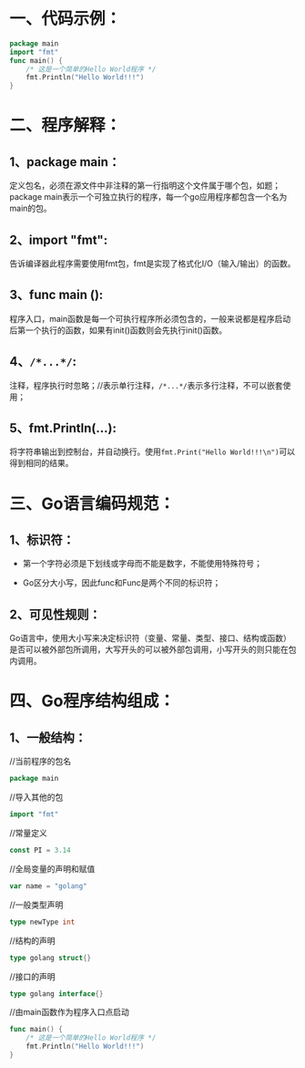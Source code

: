 # 一、代码示例：

```go
package main
import "fmt"
func main() {
    /* 这是一个简单的Hello World程序 */
    fmt.Println("Hello World!!!")
}
```

# 二、程序解释：

## 1、package main：

定义包名，必须在源文件中非注释的第一行指明这个文件属于哪个包，如题；package main表示一个可独立执行的程序，每一个go应用程序都包含一个名为main的包。

## 2、import "fmt":

告诉编译器此程序需要使用fmt包，fmt是实现了格式化I/O（输入/输出）的函数。

## 3、func main ():

程序入口，main函数是每一个可执行程序所必须包含的，一般来说都是程序启动后第一个执行的函数，如果有init()函数则会先执行init()函数。

## 4、`/*...*/`:

注释，程序执行时忽略；//表示单行注释，`/*...*/`表示多行注释，不可以嵌套使用；

## 5、fmt.Println(...):

将字符串输出到控制台，并自动换行。使用`fmt.Print("Hello World!!!\n")`可以得到相同的结果。

# 三、Go语言编码规范：

## 1、标识符：

- 第一个字符必须是下划线或字母而不能是数字，不能使用特殊符号；

- Go区分大小写，因此func和Func是两个不同的标识符；

## 2、可见性规则：

Go语言中，使用大小写来决定标识符（变量、常量、类型、接口、结构或函数）是否可以被外部包所调用，大写开头的可以被外部包调用，小写开头的则只能在包内调用。

# 四、Go程序结构组成：

## 1、一般结构：

//当前程序的包名

```go
package main
```

//导入其他的包

```go
import "fmt"
```

//常量定义

```go
const PI = 3.14
```

//全局变量的声明和赋值

```go
var name = "golang"
```

//一般类型声明

```go
type newType int
```

//结构的声明

```go
type golang struct{}
```

//接口的声明

```go
type golang interface{}
```

//由main函数作为程序入口点启动

```go
func main() {
    /* 这是一个简单的Hello World程序 */
    fmt.Println("Hello World!!!")
}
```


